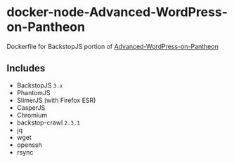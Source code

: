 # docker-node-Advanced-WordPress-on-Pantheon
Dockerfile for BackstopJS portion of [Advanced-WordPress-on-Pantheon](https://github.com/ataylorme/Advanced-WordPress-on-Pantheon)

## Includes
* BackstopJS `3.x`
* PhantomJS
* SlimerJS (with Firefox ESR)
* CasperJS
* Chromium
* backstop-crawl `2.3.1`
* jq
* wget
* openssh
* rsync
